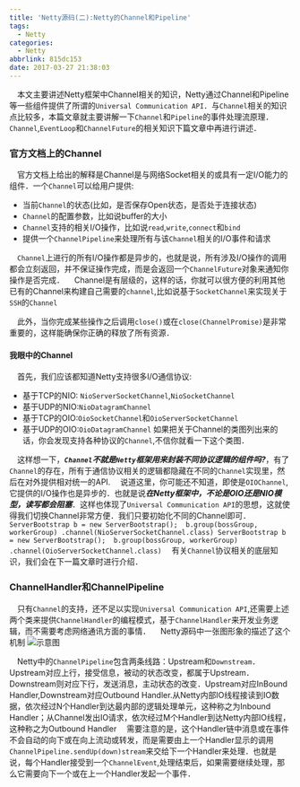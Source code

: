 ```yaml
---
title: 'Netty源码(二):Netty的Channel和Pipeline'
tags:
  - Netty
categories:
  - Netty
abbrlink: 815dc153
date: 2017-03-27 21:38:03
---
```


 本文主要讲述Netty框架中Channel相关的知识，Netty通过Channel和Pipeline等一些组件提供了所谓的`Universal Communication API`．与`Channel`相关的知识点比较多，本篇文章就主要讲解一下`Channel`和`Pipeline`的事件处理流原理．`Channel`,`EventLoop`和`ChannelFuture`的相关知识下篇文章中再进行讲述．

### 官方文档上的Channel
 官方文档上给出的解释是Channel是与网络Socket相关的或具有一定I/O能力的组件．一个`Channel`可以给用户提供:

- 当前`Channel`的状态(比如，是否保存Open状态，是否处于连接状态)
- `Channel`的配置参数，比如说buffer的大小
- `Channel`支持的相关I/O操作，比如说`read`,`write`,`connect`和`bind`
- 提供一个`ChannelPipeline`来处理所有与该`Channel`相关的I/O事件和请求

 `Channel`上进行的所有I/O操作都是异步的，也就是说，所有涉及I/O操作的调用都会立刻返回，并不保证操作完成，而是会返回一个`ChannelFuture`对象来通知你操作是否完成．
 Channel是有层级的，这样的话，你就可以很方便的利用其他已有的Channel来构建自己需要的`channel`,比如说基于`SocketChannel`来实现关于`SSH`的`Channel`

 此外，当你完成某些操作之后调用`close()`或在`close(ChannelPromise)`是非常重要的，这样能确保你正确的释放了所有资源．
#### 我眼中的Channel
 首先，我们应该都知道Netty支持很多I/O通信协议:

- 基于TCP的NIO: `NioServerSocketChannel`,`NioSocketChannel`
- 基于UDP的NIO:`NioDatagramChannel`
- 基于TCP的OIO:`OioSocketChannel`和`OioServerSocketChannel`
- 基于UDP的OIO:`OioDatagramChannel`
如果把关于Channel的类图列出来的话，你会发现支持各种协议的`Channel`,不信你就看一下这个类图．

 这样想一下，***`Channel`不就是`Netty`框架用来封装不同协议逻辑的组件吗?***，有了`Channel`的存在，所有于通信协议相关的逻辑都隐藏在不同的`Channel`实现里，然后在对外提供相对统一的API.
 说道这里，你可能还不知道，即使是`OIOChannel`,它提供的I/O操作也是异步的．也就是说***在Netty框架中，不论是OIO还是NIO模型，读写都会阻塞***．这样也体现了`Universal Communication API`的思想，这就使得我们切换Channel非常方便．我们只要初始化不同的Channel即可．
`
ServerBootstrap b = new ServerBootstrap(); 
            b.group(bossGroup, workerGroup)
             .channel(NioServerSocketChannel.class)
ServerBootstrap b = new ServerBootstrap(); 
            b.group(bossGroup, workerGroup)
             .channel(OioServerSocketChannel.class)
`
 有关`Channel`协议相关的底层知识，我们会在下一篇文章时进行介绍．
### ChannelHandler和ChannelPipeline
 只有`Channel`的支持，还不足以实现`Universal Communication API`,还需要上述两个类来提供`ChannelHandler`的编程模式，基于`ChannelHandler`来开发业务逻辑，而不需要考虑网络通讯方面的事情．
 Netty源码中一张图形象的描述了这个机制
![示意图](http://7xrxif.com1.z0.glb.clouddn.com/2017327-netty-stream.png)

&emsp;Netty中的`ChannelPipeline`包含两条线路：Upstream和`Downstream`．Upstream对应上行，接受信息，被动的状态改变，都属于Upstream．Downstream则对应下行，发送消息，主动状态的改变．Upstream对应InBound Handler,Downstream对应Outbound Handler.从Netty内部IO线程接读到IO数据，依次经过N个Handler到达最内部的逻辑处理单元，这种称之为Inbound Handler；从Channel发出IO请求，依次经过M个Handler到达Netty内部IO线程，这种称之为Outbound Handler
&emsp;需要注意的是，这个Handler链中消息或在事件不会自动的向下或在向上流动或转发，而是需要由上一个Handler显示的调用`ChannelPipeline.sendUp(down)stream`来交给下一个Handler来处理．也就是说，每个Handler接受到一个`ChannelEvent`,处理结束后，如果需要继续处理，那么它需要向下一个或在上一个Handler发起一个事件．





